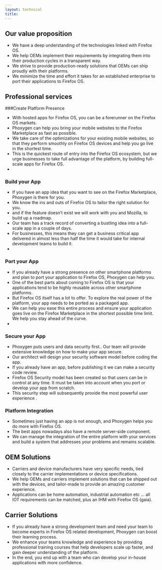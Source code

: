 ```yaml
---
layout: technical
title: 
---
```


## Our value proposition

- We have a deep understanding of the technologies linked with Firefox OS.
- We help OEMs implement their requirements by integrating them into their production cycles in a transparent way.
- We strive to provide production-ready solutions that OEMs can ship proudly with their platforms.
- We minimize the time and effort it takes for an established enterprise to port their applications to Firefox OS.


## Professional services

###Create Platform Presence

- With hosted apps for Firefox OS, you can be a forerunner on the Firefox OS markets.
- Phoxygen can help you bring your mobile websites to the Firefox Marketplace as fast as possible.
- We take care of the optimizations for your existing mobile websites, so that they perform smoothly on Firefox OS devices and help you go live in the shortest time.
- This is the quickest route of entry into the Firefox OS ecosystem, but we urge businesses to take full advantage of the platform, by building full-scale apps for Firefox OS.
- 
### Build your App

- If you have an app idea that you want to see on the Firefox Marketplace, Phoxygen is there for you.
- We know the ins and outs of Firefox OS to tailor the right solution for you.
- and if the feature doesn’t exist we will work with you and Mozilla, to build up a roadmap.
- Our team has a track record of converting a bustling idea into a full-scale app in a couple of days.
- For businesses, this means they can get a business critical app delivered in almost less than half the time it would take for internal development teams to build it.
- 
### Port your App

- If you already have a strong presence on other smartphone platforms and plan to port your application to Firefox OS, Phoxygen can help you.
- One of the best parts about coming to Firefox OS is that your applications tend to be highly reusable across other smartphone platforms.
- But Firefox OS itself has a lot to offer. To explore the real power of the platform, your app needs to be ported as a packaged app.
- We can help you ease this entire process and ensure your application goes live on the Firefox Marketplace in the shortest possible time limit. We help you stay ahead of the curve.
- 
### Secure your App

- Phoxygen puts users and data security first.. Our team will provide extensive knowledge on how to make your app secure.
- Our architect will design your security software model before coding the app.
- If you already have an app, before publishing it we can make a security code review.
- Firefox OS Security model has been created so that users can be in control at any time. It must be taken into account when you port or develop your app from scratch.
- This security step will subsequently provide the most powerful user experience .

### Platform Integration

- Sometimes just having an app is not enough, and Phoxygen helps you do more with Firefox OS.
- The best apps nowadays also have a remote server-side component.
- We can manage the integration of the entire platform with your services and build a system that addresses your problems and remains scalable.

## OEM Solutions

- Carriers and device manufacturers have very specific needs, tied closely to the carrier implementations or device specifications.
- We help OEMs and carriers implement solutions that can be shipped out with the devices, and tailor-made to provide an amazing customer experience.
- Applications can be home automation, industrial automation etc ... all IOT requirements can be matched, plus an IHM with Firefox OS (gaia).

## Carrier Solutions

- If you already have a strong development team and need your team to become experts in Firefox OS related development, Phoxygen can boost their learning process.
- We enhance your teams knowledge and experience by providing professional training courses that help developers scale up faster, and gain deeper understanding of the platform.
- In the end, you end up with a team who can develop your in-house applications with more confidence.

